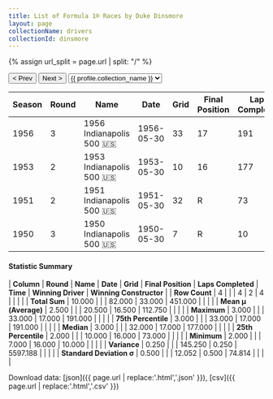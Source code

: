 ```yaml
---
title: List of Formula 1® Races by Duke Dinsmore
layout: page
collectionName: drivers
collectionId: dinsmore
---
```


{% assign url_split = page.url | split: "/" %}
<div id="collection-navigation">
<button onclick="selector.options[selector.selectedIndex-1].value && (window.location = selector.options[selector.selectedIndex-1].value);">&lt; Prev</button>
<button onclick="selector.options[selector.selectedIndex+1].value && (window.location = selector.options[selector.selectedIndex+1].value);">Next &gt;</button>
<select id="selector" onchange="this.options[this.selectedIndex].value && (window.location = this.options[this.selectedIndex].value);">
  {% for collectionId in site.data[page.collectionName].refs %}
    {% if collectionId == page.collectionId %}
      {% assign selected = "selected" %}
    {% else %}
      {% assign selected = "" %}
    {% endif %}
    {% assign profile = site.data[page.collectionName][collectionId].profile %}
    <option value="/f1/{{ page.collectionName }}/{{ collectionId }}/{{ url_split[4] }}" {{ selected }}>{{ profile.collection_name }}</option>
  {% endfor %}
</select>
</div>

| Season | Round | Name | Date | Grid | Final Position | Laps Completed | Time | Winning Driver | Winning Constructor |
|--|--|--|--|--|--|--|--|--|--|
| 1956 | 3 | 1956 Indianapolis 500 🇺🇸 | 1956-05-30 | 33 | 17 | 191 |   | Pat Flaherty 🇺🇸 | Watson 🇺🇸 |
| 1953 | 2 | 1953 Indianapolis 500 🇺🇸 | 1953-05-30 | 10 | 16 | 177 |   | Bill Vukovich 🇺🇸 | Kurtis Kraft 🇺🇸 |
| 1951 | 2 | 1951 Indianapolis 500 🇺🇸 | 1951-05-30 | 32 | R | 73 |   | Lee Wallard 🇺🇸 | Kurtis Kraft 🇺🇸 |
| 1950 | 3 | 1950 Indianapolis 500 🇺🇸 | 1950-05-30 | 7 | R | 10 |   | Johnnie Parsons 🇺🇸 | Kurtis Kraft 🇺🇸 |

#### Statistic Summary

| **Column** | **Round** | **Name** | **Date** | **Grid** | **Final Position** | **Laps Completed** | **Time** | **Winning Driver** | **Winning Constructor** |
| **Row Count** | 4 |  |  | 4 | 2 | 4 |  |  |  |
| **Total Sum** | 10.000 |  |  | 82.000 | 33.000 | 451.000 |  |  |  |
| **Mean μ (Average)** | 2.500 |  |  | 20.500 | 16.500 | 112.750 |  |  |  |
| **Maximum** | 3.000 |  |  | 33.000 | 17.000 | 191.000 |  |  |  |
| **75th Percentile** | 3.000 |  |  | 33.000 | 17.000 | 191.000 |  |  |  |
| **Median** | 3.000 |  |  | 32.000 | 17.000 | 177.000 |  |  |  |
| **25th Percentile** | 2.000 |  |  | 10.000 | 16.000 | 73.000 |  |  |  |
| **Minimum** | 2.000 |  |  | 7.000 | 16.000 | 10.000 |  |  |  |
| **Variance** | 0.250 |  |  | 145.250 | 0.250 | 5597.188 |  |  |  |
| **Standard Deviation σ** | 0.500 |  |  | 12.052 | 0.500 | 74.814 |  |  |  |

Download data: [json]({{ page.url | replace:'.html','.json' }}), [csv]({{ page.url | replace:'.html','.csv' }})
